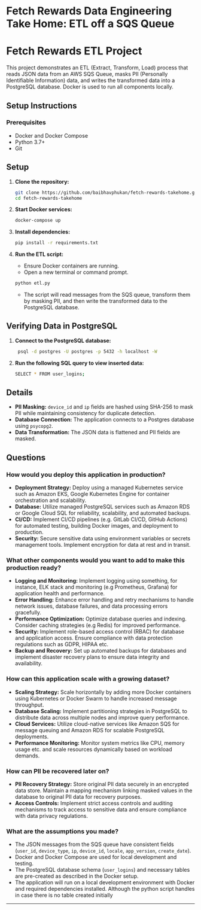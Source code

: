 # Fetch Rewards Data Engineering Take Home: ETL off a SQS Queue

# Fetch Rewards ETL Project

This project demonstrates an ETL (Extract, Transform, Load) process that reads JSON data from an AWS SQS Queue, masks PII (Personally Identifiable Information) data, and writes the transformed data into a PostgreSQL database. Docker is used to run all components locally.

## Setup Instructions

### Prerequisites

- Docker and Docker Compose
- Python 3.7+
- Git

## Setup

1. **Clone the repository:**
    ```sh
    git clone https://github.com/baibhavphukan/fetch-rewards-takehome.git
    cd fetch-rewards-takehome
    ```

2. **Start Docker services:**
    ```sh
    docker-compose up
    ```

3. **Install dependencies:**
    ```sh
    pip install -r requirements.txt
    ```

4. **Run the ETL script:**
   - Ensure Docker containers are running.
   - Open a new terminal or command prompt.
     
    ```sh
    python etl.py
    ```
    - The script will read messages from the SQS queue, transform them by masking PII, and then write the transformed data 
      to the PostgreSQL database.
      
## Verifying Data in PostgreSQL

1. **Connect to the PostgreSQL database:**
   ```sh
    psql -d postgres -U postgres -p 5432 -h localhost -W
    ```
2. **Run the following SQL query to view inserted data:**
   ```sh
   SELECT * FROM user_logins;
   ```
   

## Details

- **PII Masking:** `device_id` and `ip` fields are hashed using SHA-256 to mask PII while maintaining consistency for duplicate detection.
- **Database Connection:** The application connects to a Postgres database using `psycopg2`.
- **Data Transformation:** The JSON data is flattened and PII fields are masked.


## Questions

### How would you deploy this application in production?

- **Deployment Strategy:** Deploy using a managed Kubernetes service such as Amazon EKS, Google Kubernetes Engine for container orchestration and scalability.
- **Database:** Utilize managed PostgreSQL services such as Amazon RDS or Google Cloud SQL for reliability, scalability, and automated backups.
- **CI/CD:** Implement CI/CD pipelines (e.g. GitLab CI/CD, GitHub Actions) for automated testing, building Docker images, and deployment to production.
- **Security:** Secure sensitive data using environment variables or secrets management tools. Implement encryption for data at rest and in transit.

### What other components would you want to add to make this production ready?

- **Logging and Monitoring:** Implement logging using something, for instance, ELK stack and monitoring (e.g Prometheus, Grafana) for application health and performance.
- **Error Handling:** Enhance error handling and retry mechanisms to handle network issues, database failures, and data processing errors gracefully.
- **Performance Optimization:** Optimize database queries and indexing. Consider caching strategies (e.g Redis) for improved performance.
- **Security:** Implement role-based access control (RBAC) for database and application access. Ensure compliance with data protection regulations such as GDPR, HIPAA etc.
- **Backup and Recovery:** Set up automated backups for databases and implement disaster recovery plans to ensure data integrity and availability.

### How can this application scale with a growing dataset?

- **Scaling Strategy:** Scale horizontally by adding more Docker containers using Kubernetes or Docker Swarm to handle increased message throughput.
- **Database Scaling:** Implement partitioning strategies in PostgreSQL to distribute data across multiple nodes and improve query performance.
- **Cloud Services:** Utilize cloud-native services like Amazon SQS for message queuing and Amazon RDS for scalable PostgreSQL deployments.
- **Performance Monitoring:** Monitor system metrics like CPU, memory usage etc. and scale resources dynamically based on workload demands.

### How can PII be recovered later on?

- **PII Recovery Strategy:** Store original PII data securely in an encrypted data store. Maintain a mapping mechanism linking masked values in the database to original PII data for recovery purposes.
- **Access Controls:** Implement strict access controls and auditing mechanisms to track access to sensitive data and ensure compliance with data privacy regulations.

### What are the assumptions you made?

- The JSON messages from the SQS queue have consistent fields (`user_id`, `device_type`, `ip`, `device_id`, `locale`, `app_version`, `create_date`).
- Docker and Docker Compose are used for local development and testing.
- The PostgreSQL database schema (`user_logins`) and necessary tables are pre-created as described in the Docker setup.
- The application will run on a local development environment with Docker and required dependencies installed. Although the python script handles in case there is no table created initially


---




